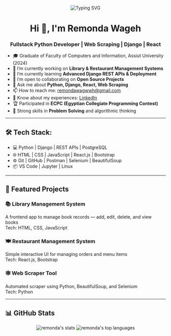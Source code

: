 
<p align="center">
  <img src="https://readme-typing-svg.herokuapp.com?font=Fira+Code&size=22&pause=1000&color=F759D2&width=435&lines=Hi+there!+I'm+Remonda+Wageh;Fullstack+Developer+%7C+Python;Django+%7C+React;Web+Scraping+%7C+Problem+Solving+%7C+ECPC+Participant" alt="Typing SVG" />
</p>

<h1 align="center">Hi 👋, I'm Remonda Wageh</h1>
<h3 align="center">Fullstack Python Developer | Web Scraping | Django | React</h3>

- 🎓 Graduate of Faculty of Computers and Information, Assiut University (2024)  
- 🔭 I’m currently working on **Library & Restaurant Management Systems**  
- 🌱 I’m currently learning **Advanced Django REST APIs & Deployment**  
- 👯 I’m open to collaborating on **Open Source Projects**  
- 💬 Ask me about **Python, Django, React, Web Scraping**  
- 📫 How to reach me: remondawagwwh@gmail.com  
- 📄 Know about my experiences: [LinkedIn](https://www.linkedin.com/in/remonda-wageh)  
- 🏆 Participated in **ECPC (Egyptian Collegiate Programming Contest)**  
- 🧠 Strong skills in **Problem Solving** and algorithmic thinking  

---

## 🛠️ Tech Stack:
- 💻 Python | Django | REST APIs | PostgreSQL  
- 🌐 HTML | CSS | JavaScript | React.js | Bootstrap  
- ⚙️ Git | GitHub | Postman | Selenium | BeautifulSoup  
- 📦 VS Code | Jupyter | Linux  

---

## 🚀 Featured Projects

### 📚 Library Management System  
A frontend app to manage book records — add, edit, delete, and view books  
Tech: HTML, CSS, JavaScript  

### 🍽️ Restaurant Management System  
Simple interactive UI for managing orders and menu items  
Tech: React.js, Bootstrap  

### 🕸️ Web Scraper Tool  
Automated scraper using Python, BeautifulSoup, and Selenium  
Tech: Python  


---

## 📊 GitHub Stats
<p align="center">
  <img src="https://github-readme-stats.vercel.app/api?username=remondawagwwh&show_icons=true&theme=radical" alt="remonda's stats" />
  <img src="https://github-readme-stats.vercel.app/api/top-langs/?username=remondawagwwh&layout=compact&theme=radical" alt="remonda's top languages" />
</p>
